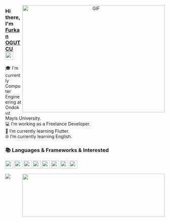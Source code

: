 <p align="center">
  <img align="right" alt="GIF" src="https://github.com/abhisheknaiidu/abhisheknaiidu/blob/master/code.gif?raw=true" width="450" height="340" />
</p>

### Hi there, I'm [Furkan OGUTCU](https://github.com/furkanogutcu) <a href="https://www.gautamkrishnar.com/"><img src="https://media.giphy.com/media/hvRJCLFzcasrR4ia7z/giphy.gif" width="25px"></a>

🎓 I'm currently Computer Engineering at Ondokuz Mayis University. <br/>
💻 I’m working as a Freelance Developer.<br/>
🌱 I’m currently learning Flutter.<br/>
🌐 I’m currently learning English.<br/>

### 📚 Languages & Frameworks & Interested

<code><img height="25" src="https://image.flaticon.com/icons/png/128/381/381704.png"></code>
<code><img height="25" src="https://symbols.getvecta.com/stencil_80/74_flutter-icon.9831b0dbe0.svg"></code>
<code><img height="25" src="https://image.flaticon.com/icons/png/128/1387/1387537.png"></code>
<code><img height="25" src="https://icon-library.com/images/ruby-icon/ruby-icon-26.jpg"></code>
<code><img height="25" src="https://cdn4.iconfinder.com/data/icons/logos-and-brands/512/21_Angular_logo_logos-256.png"></code>
<code><img height="25" src="https://cdn-icons-png.flaticon.com/128/919/919832.png"></code>
<code><img height="25" src="https://i.stack.imgur.com/C9301.png"></code>
<code><img height="25" src="https://image.flaticon.com/icons/png/128/653/653469.png"></code>
<p align="right">
  <img align="left" src="https://github-readme-stats.vercel.app/api/top-langs/?username=furkanogutcu&langs_count=3&bg_color=ffffff&text_color=333333"/>
  <img  src="https://github-readme-stats.vercel.app/api/?username=furkanogutcu&show_icons=true&hide=contribs,issues&title_color=fff&icon_color=00b2e0&text_color=d8d8d8&bg_color=003140&border_color=003140&border_radius=0" width="450" height="136.5"/>  
</p>
